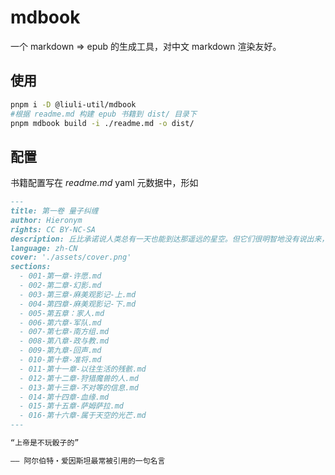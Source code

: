 # mdbook

一个 markdown => epub 的生成工具，对中文 markdown 渲染友好。

## 使用

```sh
pnpm i -D @liuli-util/mdbook
#根据 readme.md 构建 epub 书籍到 dist/ 目录下
pnpm mdbook build -i ./readme.md -o dist/
```

## 配置

书籍配置写在 _readme.md_ yaml 元数据中，形如

```md
---
title: 第一卷 量子纠缠
author: Hieronym
rights: CC BY-NC-SA
description: 丘比承诺说人类总有一天也能到达那遥远的星空。但它们很明智地没有说出来，人类将会在那里遇到什么。
language: zh-CN
cover: './assets/cover.png'
sections:
  - 001-第一章-许愿.md
  - 002-第二章-幻影.md
  - 003-第三章-麻美观影记-上.md
  - 004-第四章-麻美观影记-下.md
  - 005-第五章：家人.md
  - 006-第六章-军队.md
  - 007-第七章-南方组.md
  - 008-第八章-政与教.md
  - 009-第九章-回声.md
  - 010-第十章-准将.md
  - 011-第十一章-以往生活的残骸.md
  - 012-第十二章-狩猎魔兽的人.md
  - 013-第十三章-不对等的信息.md
  - 014-第十四章-血缘.md
  - 015-第十五章-萨姆萨拉.md
  - 016-第十六章-属于天空的光芒.md
---

“上帝是不玩骰子的”

—— 阿尔伯特・爱因斯坦最常被引用的一句名言
```
